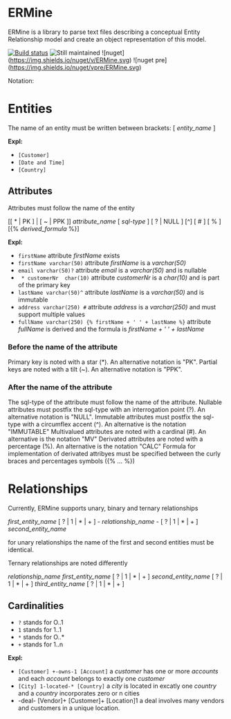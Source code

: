 # ERMine
ERMine is a library to parse text files describing a conceptual Entity Relationship model and create an object representation of this model.

[![Build status](https://ci.appveyor.com/api/projects/status/037mxfssp1fr0y4r?svg=true)](https://ci.appveyor.com/project/CdricLCharlier/ermine) 
![Still maintained](https://img.shields.io/maintenance/yes/2016.svg)
![nuget] (https://img.shields.io/nuget/v/ERMine.svg) 
![nuget pre] (https://img.shields.io/nuget/vpre/ERMine.svg)

Notation:
# Entities
The name of an entity must be written between brackets:
[ *entity_name* ]

**Expl:**

* ``` [Customer] ```
* ``` [Date and Time] ```
* ``` [Country] ```

## Attributes 

Attributes must follow the name of the entity

[[ * | PK ] | [ ~ | PPK ]] *attribute_name* [ *sql-type* ] [ ? | NULL ] [^] [ # ] [ % ] [{% *derived_formula* %}]

**Expl:**

* ``` firstName ``` attribute *firstName* exists
* ``` firstName varchar(50) ``` attribute *firstName* is a *varchar(50)*
* ``` email varchar(50)? ``` attribute *email* is a *varchar(50)* and is nullable
* ``` * customerNr  char(10)``` attribute *customerNr* is a *char(10)* and is part of the primary key
* ``` lastName varchar(50)^ ``` attribute *lastName* is a *varchar(50)* and is immutable
* ``` address varchar(250) # ``` attribute *address* is a *varchar(250)* and must support multiple values
* ``` fullName varchar(250) {% firstName + ' ' + lastName %} ``` attribute *fullName* is derived and the formula is *firstName + ' ' + lastName*

### Before the name of the attribute
Primary key is noted with a star (*). An alternative notation is "PK".
Partial keys are noted with a tilt (~). An alternative notation is "PPK".
### After the name of the attribute
The sql-type of the attribute must follow the name of the attribute.
Nullable attributes must postfix the sql-type with an interrogation point (?). An alternative notation is "NULL".
Immutable attributes must postfix the sql-type with a circumflex accent (^). An alternative is the notation "IMMUTABLE"
Multivalued attributes are noted with a cardinal (#). An alternative is the notation "MV"
Derivated attributes are noted with a percentage (%). An alternative is the notation "CALC"
Formula for implementation of derivated attribyes must be specified between the curly braces and percentages symbols ({% ... %})


# Relationships

Currently, ERMine supports unary, binary and ternary relationships

*first_entity_name* [ ? | 1 | * | + ] - *relationship_name* - [ ? | 1 | * | + ] *second_entity_name*

for unary relationships the name of the first and second entities must be identical.

Ternary relationships are noted differently

*relationship_name* *first_entity_name* [ ? | 1 | * | + ] *second_entity_name* [ ? | 1 | * | + ] *third_entity_name* [ ? | 1 | * | + ]

## Cardinalities

* ```?``` stands for O..1
* ```1``` stands for 1..1
* ```*``` stands for O..*
* ```+``` stands for 1..n

**Expl:**

* ``` [Customer] +-owns-1 [Account] ``` a *customer* has one or more *accounts* and each *account* belongs to exactly one *customer*
* ``` [City] 1-located-* [Country] ``` a *city* is located in excatly one *country* and a *country* incorporates zero or n cities
* -deal- [Vendor]+ [Customer]+ [Location]1  a deal involves many vendors and customers in a unique location.

